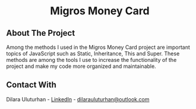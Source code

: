 <div align="center">
  <h1 align="center">Migros Money Card</h1>
</div>

## About The Project
Among the methods I used in the Migros Money Card project are important topics of JavaScript such as Static, Inheritance, This and Super. These methods are among the tools I use to increase the functionality of the project and make my code more organized and maintainable.

## Contact With
Dilara Uluturhan - [LinkedIn](https://www.linkedin.com/in/dilarauluturhan/) - dilarauluturhan@outlook.com
